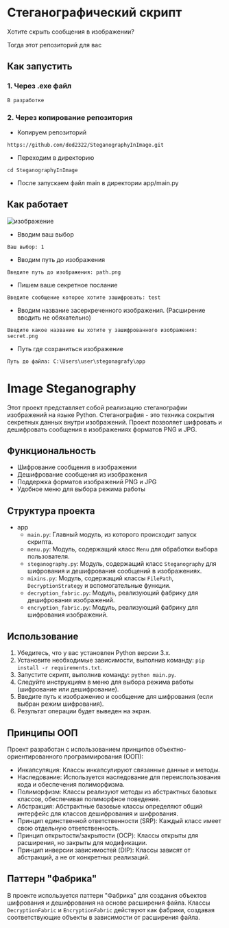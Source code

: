 # Стеганографический скрипт
Хотите скрыть сообщения в изображении?

Тогда этот репозиторий для вас 
## Как запустить 
### 1. Через .exe файл
    В разработке
### 2. Через копирование репозитория
- Копируем репозиторий     
````
https://github.com/ded2322/SteganographyInImage.git
````
- Перeходим в директорию
```
cd SteganographyInImage

```
- После запускаем файл main в директории app/main.py

## Как работает
![изображение](https://github.com/ded2322/SteganographyInImage/assets/151318767/e86cb3e8-37a8-4d84-9026-c452c29b089a)

- Вводим ваш выбор
```
Ваш выбор: 1
```
- Вводим путь до изображения
```
Введите путь до изображения: path.png
```
- Пишем ваше секретное послание
```
Введите сообщение которое хотите зашифровать: test
```
- Вводим название засеркреченного изображения. (Расширение вводить не обяхательно)
```
Введите какое название вы хотите у зашифрованного изображения: secret.png
```
- Путь где сохраниться изображение 
```
Путь до файла: C:\Users\user\stegonagrafy\app
```
# Image Steganography

Этот проект представляет собой реализацию стеганографии изображений на языке Python. Стеганография - это техника сокрытия секретных данных внутри изображений. Проект позволяет шифровать и дешифровать сообщения в изображениях форматов PNG и JPG.

## Функциональность

- Шифрование сообщения в изображении
- Дешифрование сообщения из изображения
- Поддержка форматов изображений PNG и JPG
- Удобное меню для выбора режима работы

## Структура проекта
- app
  - `main.py`: Главный модуль, из которого происходит запуск скрипта.
  - `menu.py`: Модуль, содержащий класс `Menu` для обработки выбора пользователя.
  - `steganography.py`: Модуль, содержащий класс `Steganography` для шифрования и дешифрования сообщений в изображениях.
  - `mixins.py`: Модуль, содержащий классы `FilePath`, `DecryptionStrategy` и вспомогательные функции.
  - `decryption_fabric.py`: Модуль, реализующий фабрику для дешифрования изображений.
  - `encryption_fabric.py`: Модуль, реализующий фабрику для шифрования изображений.

## Использование

1. Убедитесь, что у вас установлен Python версии 3.x.
2. Установите необходимые зависимости, выполнив команду: `pip install -r requirements.txt`.
3. Запустите скрипт, выполнив команду: `python main.py`.
4. Следуйте инструкциям в меню для выбора режима работы (шифрование или дешифрование).
5. Введите путь к изображению и сообщение для шифрования (если выбран режим шифрования).
6. Результат операции будет выведен на экран.

## Принципы ООП

Проект разработан с использованием принципов объектно-ориентированного программирования (ООП):

- Инкапсуляция: Классы инкапсулируют связанные данные и методы.
- Наследование: Используется наследование для переиспользования кода и обеспечения полиморфизма.
- Полиморфизм: Классы реализуют методы из абстрактных базовых классов, обеспечивая полиморфное поведение.
- Абстракция: Абстрактные базовые классы определяют общий интерфейс для классов дешифрования и шифрования.
- Принцип единственной ответственности (SRP): Каждый класс имеет свою отдельную ответственность.
- Принцип открытости/закрытости (OCP): Классы открыты для расширения, но закрыты для модификации.
- Принцип инверсии зависимостей (DIP): Классы зависят от абстракций, а не от конкретных реализаций.

## Паттерн "Фабрика"

В проекте используется паттерн "Фабрика" для создания объектов шифрования и дешифрования на основе расширения файла. Классы `DecryptionFabric` и `EncryptionFabric` действуют как фабрики, создавая соответствующие объекты в зависимости от расширения файла.
